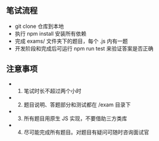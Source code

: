 ## 笔试流程

 - git clone 仓库到本地
 - 执行 npm install 安装所有依赖
 - 完成 exams/ 文件夹下的题目，每个 .js 内有一题
 - 开发阶段和完成后可运行 npm run test 来验证答案是否正确

 ## 注意事项
 
 - 1. 笔试时长不超过两个小时
 - 2. 题目说明、答题部分和测试都在 /exam 目录下
 - 3. 所有题目用原生 JS 实现，不要借助三方类库
 - 4. 尽可能完成所有题目。对题目有疑问可随时咨询面试官